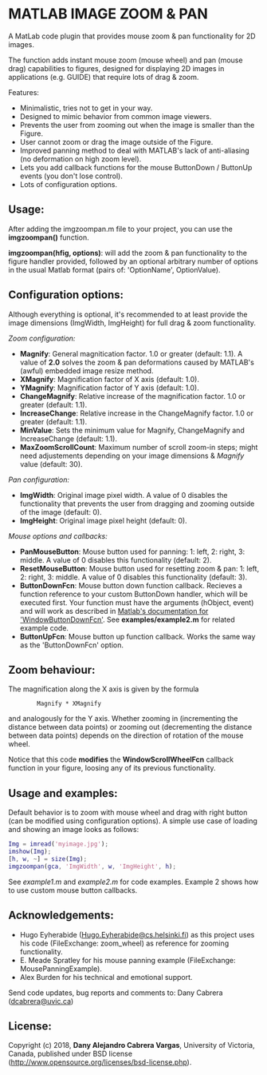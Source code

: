 # MATLAB IMAGE ZOOM & PAN
A MatLab code plugin that provides mouse zoom &amp; pan functionality for 2D images.

The function adds instant mouse zoom (mouse wheel) and pan (mouse drag) capabilities to figures,
designed for displaying 2D images in applications (e.g. GUIDE) that require lots of drag & zoom.

Features:
* Minimalistic, tries not to get in your way.
* Designed to mimic behavior from common image viewers.
* Prevents the user from zooming out when the image is smaller than the Figure.
* User cannot zoom or drag the image outside of the Figure.
* Improved panning method to deal with MATLAB's lack of anti-aliasing (no deformation on high zoom level).
* Lets you add callback functions for the mouse ButtonDown / ButtonUp events (you don't lose control).
* Lots of configuration options.

## Usage:

After adding the imgzoompan.m file to your project, you can use the **imgzoompan()** function.

**imgzoompan(hfig, options)**: will add the zoom & pan functionality to the figure
handler provided, followed by an optional arbitrary number of options in the usual Matlab
format (pairs of: 'OptionName', OptionValue).

## Configuration options:

Although everything is optional, it's recommended to at least provide the image dimensions
(ImgWidth, ImgHeight) for full drag & zoom functionality.

*Zoom configuration:*
 * **Magnify**: General magnitication factor. 1.0 or greater (default: 1.1). A value of **2.0** solves the
                zoom & pan deformations caused by MATLAB's (awful) embedded image resize method.
 * **XMagnify**: Magnification factor of X axis (default: 1.0).
 * **YMagnify**: Magnification factor of Y axis (default: 1.0).
 * **ChangeMagnify**: Relative increase of the magnification factor. 1.0 or greater (default: 1.1).
 * **IncreaseChange**: Relative increase in the ChangeMagnify factor. 1.0 or greater (default: 1.1).
 * **MinValue**: Sets the minimum value for Magnify, ChangeMagnify and IncreaseChange (default: 1.1).
 * **MaxZoomScrollCount**: Maximum number of scroll zoom-in steps; might need adjustements depending on your
                           image dimensions & _Magnify_ value (default: 30).

*Pan configuration:*
 * **ImgWidth**: Original image pixel width. A value of 0 disables the functionality that prevents the user
                 from dragging and zooming outside of the image (default: 0).
 * **ImgHeight**: Original image pixel height (default: 0).

*Mouse options and callbacks:*
 * **PanMouseButton**: Mouse button used for panning: 1: left, 2: right, 3: middle.
                       A value of 0 disables this functionality (default: 2).
 * **ResetMouseButton**: Mouse button used for resetting zoom & pan: 1: left, 2: right, 3: middle.
                         A value of 0 disables this functionality (default: 3).
 * **ButtonDownFcn**: Mouse button down function callback. Recieves a function reference to your custom
                      ButtonDown handler, which will be executed first. Your function must have the arguments
                      (hObject, event) and will work as described in [Matlab's documentation for
                      'WindowButtonDownFcn'](https://www.mathworks.com/help/matlab/ref/matlab.ui.figure-properties.html#buiwuyk-1-WindowButtonDownFcn).
                      See **examples/example2.m** for related example code.
 * **ButtonUpFcn**: Mouse button up function callback. Works the same way as the 'ButtonDownFcn' option.

## Zoom behaviour:

The magnification along the X axis is given by the formula

            Magnify * XMagnify

and analogously for the Y axis. Whether zooming in (incrementing the
distance between data points) or zooming out (decrementing the distance
between data points) depends on the direction of rotation of the mouse wheel.

Notice that this code **modifies** the **WindowScrollWheelFcn** callback function in your figure, loosing
any of its previous functionality.

## Usage and examples:

Default behavior is to zoom with mouse wheel and drag with right button (can be modified
using configuration options). A simple use case of loading and showing an image looks as follows:

```matlab
Img = imread('myimage.jpg');
imshow(Img);
[h, w, ~] = size(Img);
imgzoompan(gca, 'ImgWidth', w, 'ImgHeight', h);
```
See _example1.m_ and _example2.m_ for code examples. Example 2 shows how to use custom mouse button callbacks.

## Acknowledgements:

* Hugo Eyherabide (Hugo.Eyherabide@cs.helsinki.fi) as this project uses his code
   (FileExchange: zoom_wheel) as reference for zooming functionality.
* E. Meade Spratley for his mouse panning example (FileExchange: MousePanningExample).
* Alex Burden for his technical and emotional support.

Send code updates, bug reports and comments to: Dany Cabrera (dcabrera@uvic.ca)

## License:
Copyright (c) 2018, **Dany Alejandro Cabrera Vargas**, University of Victoria, Canada,
published under BSD license (http://www.opensource.org/licenses/bsd-license.php).
